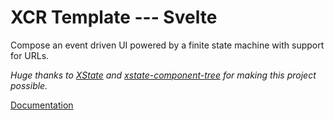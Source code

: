 # XCR Template --- Svelte
Compose an event driven UI powered by a finite state machine with support for URLs.

*Huge thanks to [XState](https://xstate.js.org/docs/) and [xstate-component-tree](https://github.com/tivac/xstate-component-tree) for making this project possible.*


[Documentation](https://github.com/qudo-lucas/xcr/tree/master/packages/xcr-core)